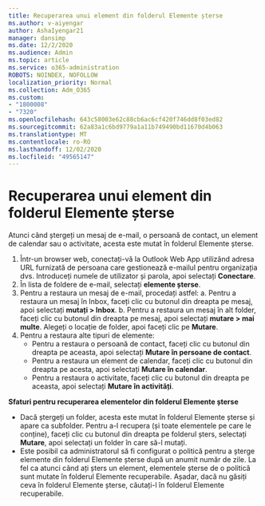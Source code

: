 ```yaml
---
title: Recuperarea unui element din folderul Elemente șterse
ms.author: v-aiyengar
author: AshaIyengar21
manager: dansimp
ms.date: 12/2/2020
ms.audience: Admin
ms.topic: article
ms.service: o365-administration
ROBOTS: NOINDEX, NOFOLLOW
localization_priority: Normal
ms.collection: Adm_O365
ms.custom:
- "1800008"
- "7320"
ms.openlocfilehash: 643c58003e62c88cb6ac6cf420f746dd8f03ed82
ms.sourcegitcommit: 62a83a1c6bd9779a1a11b749490bd11670d4b063
ms.translationtype: MT
ms.contentlocale: ro-RO
ms.lasthandoff: 12/02/2020
ms.locfileid: "49565147"
---
```

# <a name="recover-an-item-from-your-deleted-items-folder"></a>Recuperarea unui element din folderul Elemente șterse

Atunci când ștergeți un mesaj de e-mail, o persoană de contact, un element de calendar sau o activitate, acesta este mutat în folderul Elemente șterse.

1. Într-un browser web, conectați-vă la Outlook Web App utilizând adresa URL furnizată de persoana care gestionează e-mailul pentru organizația dvs. Introduceți numele de utilizator și parola, apoi selectați **Conectare**.
1. În lista de foldere de e-mail, selectați **elemente șterse**.
1. Pentru a restaura un mesaj de e-mail, procedați astfel: a. Pentru a restaura un mesaj în Inbox, faceți clic cu butonul din dreapta pe mesaj, apoi selectați **mutați > Inbox**.
    b. Pentru a restaura un mesaj în alt folder, faceți clic cu butonul din dreapta pe mesaj, apoi selectați **mutare > mai multe**. Alegeți o locație de folder, apoi faceți clic pe **Mutare**.
4. Pentru a restaura alte tipuri de elemente:
    - Pentru a restaura o persoană de contact, faceți clic cu butonul din dreapta pe aceasta, apoi selectați **Mutare în persoane de contact**.
    - Pentru a restaura un element de calendar, faceți clic cu butonul din dreapta pe acesta, apoi selectați **Mutare în calendar**.
    - Pentru a restaura o activitate, faceți clic cu butonul din dreapta pe aceasta, apoi selectați **Mutare în activități**.

**Sfaturi pentru recuperarea elementelor din folderul Elemente șterse**

- Dacă ștergeți un folder, acesta este mutat în folderul Elemente șterse și apare ca subfolder. Pentru a-l recupera (și toate elementele pe care le conține), faceți clic cu butonul din dreapta pe folderul șters, selectați **Mutare**, apoi selectați un folder în care să-l mutați.
- Este posibil ca administratorul să fi configurat o politică pentru a șterge elemente din folderul Elemente șterse după un anumit număr de zile. La fel ca atunci când ați șters un element, elementele șterse de o politică sunt mutate în folderul Elemente recuperabile. Așadar, dacă nu găsiți ceva în folderul Elemente șterse, căutați-l în folderul Elemente recuperabile.
